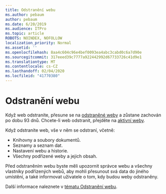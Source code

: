 ```yaml
---
title: Odstranění webu
ms.author: pebaum
author: pebaum
ms.date: 6/20/2019
ms.audience: ITPro
ms.topic: article
ROBOTS: NOINDEX, NOFOLLOW
localization_priority: Normal
ms.assetid: ''
ms.openlocfilehash: 8aa4c604c96e4bef0093ea4abc3cabd0c6a7d90e
ms.sourcegitcommit: 317eeed39c7777a922442992d67733726c41d9e1
ms.translationtype: MT
ms.contentlocale: cs-CZ
ms.lasthandoff: 02/04/2020
ms.locfileid: "41770380"
---
```

# <a name="delete-a-site"></a>Odstranění webu

Když web odstraníte, přesune se na [odstraněné weby](https://admin.microsoft.com/sharepoint) a zůstane zachován po dobu 93 dnů. Chcete-li web odstranit, přejděte na [aktivní weby](https://admin.microsoft.com/sharepoint?page=sitemanagement&modern=true). 

Když odstraníte web, vše v něm se odstraní, včetně:

- Knihovny a soubory dokumentů.
- Seznamy a seznam dat.
- Nastavení webu a historie.
- Všechny podřízené weby a jejich obsah.

Před odstraněním webu byste měli upozornit správce webu a všechny vlastníky podřízených webů, aby mohli přesunout svá data do jiného umístění, a také informovat uživatele o tom, kdy budou weby odstraněny.

Další informace naleznete v [tématu Odstranění webu](https://docs.microsoft.com/sharepoint/delete-site-collection).
